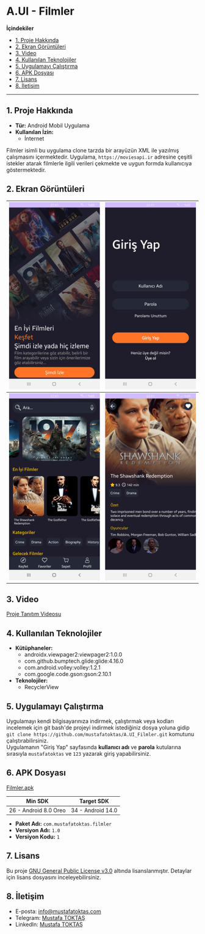 # A.UI - Filmler

**İçindekiler**

  - [1. Proje Hakkında](#1-proje-hakkında)
  - [2. Ekran Görüntüleri](#2-ekran-görüntüleri)
  - [3. Video](#3-video)
  - [4. Kullanılan Teknolojiler](#4-kullanılan-teknolojiler)
  - [5. Uygulamayı Çalıştırma](#5-uygulamayı-çalıştırma)
  - [6. APK Dosyası](#6-apk-dosyası)
  - [7. Lisans](#7-lisans)
  - [8. İletişim](#8-i̇letişim)

---


## 1. Proje Hakkında

  - **Tür:** Android Mobil Uygulama
  - **Kullanılan İzin:** 
    - İnternet

Filmler isimli bu uygulama clone tarzda bir arayüzün XML ile yazılmış çalışmasını içermektedir. Uygulama, `https://moviesapi.ir` adresine çeşitli istekler atarak filmlerle ilgili verileri çekmekte ve uygun formda kullanıcıya göstermektedir.


## 2. Ekran Görüntüleri

|  ![Ekran Görüntüsü 1](./README%20RESOURCES/Ekran%20Görüntüsü%201.jpg) | ![Ekran Görüntüsü 2](./README%20RESOURCES/Ekran%20Görüntüsü%202.jpg) |
| ------------- | ------------- |
|  ![Ekran Görüntüsü 3](./README%20RESOURCES/Ekran%20Görüntüsü%203.jpg) | ![Ekran Görüntüsü 4](./README%20RESOURCES/Ekran%20Görüntüsü%204.jpg) |


## 3. Video

[Proje Tanıtım Videosu](https://youtube.com/shorts/-3PfJ6TBCUs?feature=share)

## 4. Kullanılan Teknolojiler

- **Kütüphaneler:**
  - androidx.viewpager2:viewpager2:1.0.0
  - com.github.bumptech.glide:glide:4.16.0
  - com.android.volley:volley:1.2.1
  - com.google.code.gson:gson:2.10.1
- **Teknolojiler:**
  - RecyclerView


## 5. Uygulamayı Çalıştırma

Uygulamayı kendi bilgisayarınıza indirmek, çalıştırmak veya kodları incelemek için git bash'de projeyi indirmek istediğiniz dosya yoluna gidip `git clone https://github.com/mustafatoktas/A.UI_Filmler.git`
komutunu çalıştırabilirsiniz. <br>
Uygulamanın  "Giriş Yap" sayfasında **kullanıcı adı** ve **parola** kutularına sırasıyla `mustafatoktas` ve `123` yazarak  giriş yapabilirsiniz.


## 6. APK Dosyası

[Filmler.apk](./README%20RESOURCES/Filmler.apk)

|  Min SDK | Target SDK |
| ------------- | ------------- |
|  26 - Android 8.0 Oreo | 34 - Android 14.0 |
- **Paket Adı:** `com.mustafatoktas.filmler`
- **Versiyon Adı:** `1.0`
- **Versiyon Kodu:** `1`


## 7. Lisans

Bu proje [GNU General Public License v3.0](LICENSE) altında lisanslanmıştır. Detaylar için lisans dosyasını inceleyebilirsiniz.


## 8. İletişim

- E-posta: [info@mustafatoktas.com](mailto:info@mustafatoktas.com)
- Telegram: [Mustafa TOKTAŞ](https://t.me/mustafatoktas00)
- LinkedIn: [Mustafa TOKTAŞ](https://www.linkedin.com/in/mustafatoktas/)
